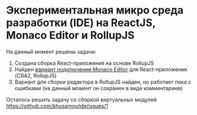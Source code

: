 Экспериментальная микро среда разработки (IDE) на ReactJS, Monaco Editor и RollupJS
===================

На данный момент решены задачи:

1) Создана сборка React-приложения на основе RollupJS
2) Найден [вариант подключения Monaco Editor][SurenAt93] для React-приложения (CRA2, RollupJS)
3) Вариант для сборки редактора в RollupJS найден, но работает пока с ошибками (на данный момент он сохранен в виде комментариев)


Осталось решить задачу со сборкой виртуальных модулей
https://github.com/khusamov/ide/issues/1


[SurenAt93]: https://github.com/SurenAt93/monaco-react